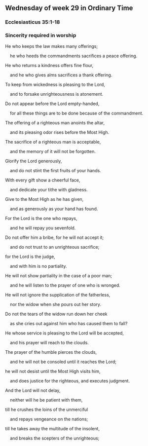 ## Wednesday of week 29 in Ordinary Time

### Ecclesiasticus 35:1-18

### Sincerity required in worship

He who keeps the law makes many offerings;

    he who heeds the commandments sacrifices a peace offering.

He who returns a kindness offers fine flour,

    and he who gives alms sacrifices a thank offering.

To keep from wickedness is pleasing to the Lord,

    and to forsake unrighteousness is atonement.

Do not appear before the Lord empty-handed,

    for all these things are to be done because of the commandment.

The offering of a righteous man anoints the altar,

    and its pleasing odor rises before the Most High.

The sacrifice of a righteous man is acceptable,

    and the memory of it will not be forgotten.

Glorify the Lord generously,

    and do not stint the first fruits of your hands.

With every gift show a cheerful face,

    and dedicate your tithe with gladness.

Give to the Most High as he has given,

    and as generously as your hand has found.

For the Lord is the one who repays,

    and he will repay you sevenfold.

Do not offer him a bribe, for he will not accept it;

    and do not trust to an unrighteous sacrifice;

for the Lord is the judge,

    and with him is no partiality.

He will not show partiality in the case of a poor man;

    and he will listen to the prayer of one who is wronged.

He will not ignore the supplication of the fatherless,

    nor the widow when she pours out her story.

Do not the tears of the widow run down her cheek

    as she cries out against him who has caused them to fall?

He whose service is pleasing to the Lord will be accepted,

    and his prayer will reach to the clouds.

The prayer of the humble pierces the clouds,

    and he will not be consoled until it reaches the Lord;

he will not desist until the Most High visits him,

    and does justice for the righteous, and executes judgment.

And the Lord will not delay,

    neither will he be patient with them,

till he crushes the loins of the unmerciful

    and repays vengeance on the nations;

till he takes away the multitude of the insolent,

    and breaks the scepters of the unrighteous;